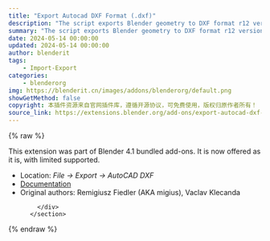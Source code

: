 ```yaml
---
title: "Export Autocad DXF Format (.dxf)"
description: "The script exports Blender geometry to DXF format r12 version"
summary: "The script exports Blender geometry to DXF format r12 version"
date: 2024-05-14 00:00:00
updated: 2024-05-14 00:00:00
author: blenderit
tags: 
    - Import-Export
categories:
    - blenderorg
img: https://blenderit.cn/images/addons/blenderorg/default.png
showGetMethod: false
copyright: 本插件资源来自官网插件库，遵循开源协议，可免费使用，版权归原作者所有！
source_link: https://extensions.blender.org/add-ons/export-autocad-dxf-format-dxf/
---
```


{% raw %}
<section id="about" class="mt-3">
            <div class="box style-rich-text">
              <p>This extension was part of Blender 4.1 bundled add-ons.
It is now offered as it is, with limited supported.</p>
<ul>
<li>Location: <em>File → Export → AutoCAD DXF</em></li>
<li><a rel="nofollow noopener noreferrer external" target="_blank" href="https://docs.blender.org/manual/en/4.1//addons/import_export/scene_dxf.html">Documentation</a></li>
<li>Original authors: Remigiusz Fiedler (AKA migius), Vaclav Klecanda</li>
</ul>

            </div>
          </section>
<div style="display: none">blenderorg</div>
{% endraw %}